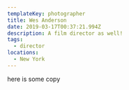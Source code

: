 ```yaml
---
templateKey: photographer
title: Wes Anderson
date: 2019-03-17T00:37:21.994Z
description: A film director as well!
tags:
  - director
locations:
  - New York
---
```

here is some copy
